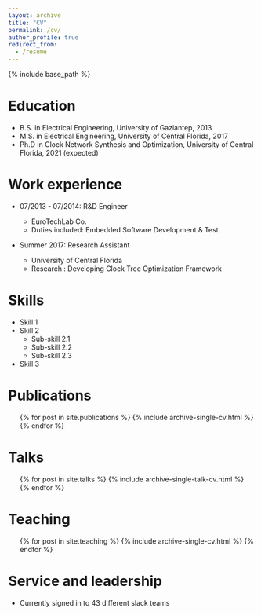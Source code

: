 ```yaml
---
layout: archive
title: "CV"
permalink: /cv/
author_profile: true
redirect_from:
  - /resume
---
```


{% include base_path %}

Education
======
* B.S. in Electrical Engineering, University of Gaziantep, 2013
* M.S. in Electrical Engineering, University of Central Florida, 2017
* Ph.D in Clock Network Synthesis and Optimization, University of Central Florida, 2021 (expected)

Work experience
======
* 07/2013 - 07/2014: R&D Engineer
  * EuroTechLab Co.
  * Duties included: Embedded Software Development & Test 

* Summer 2017: Research Assistant
  * University of Central Florida
  * Research : Developing Clock Tree Optimization Framework
  
Skills
======
* Skill 1
* Skill 2
  * Sub-skill 2.1
  * Sub-skill 2.2
  * Sub-skill 2.3
* Skill 3

Publications
======
  <ul>{% for post in site.publications %}
    {% include archive-single-cv.html %}
  {% endfor %}</ul>
  
Talks
======
  <ul>{% for post in site.talks %}
    {% include archive-single-talk-cv.html %}
  {% endfor %}</ul>
  
Teaching
======
  <ul>{% for post in site.teaching %}
    {% include archive-single-cv.html %}
  {% endfor %}</ul>
  
Service and leadership
======
* Currently signed in to 43 different slack teams
